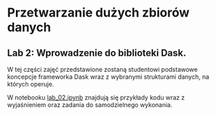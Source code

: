 # Przetwarzanie dużych zbiorów danych

## Lab 2: Wprowadzenie do biblioteki Dask.

W tej części zajęć przedstawione zostaną studentowi podstawowe koncepcje frameworka Dask wraz z wybranymi strukturami danych, na których operuje.

W notebooku [lab_02.ipynb](lab_02.ipynb) znajdują się przykłady kodu wraz z wyjaśnieniem oraz zadania do samodzielnego wykonania.